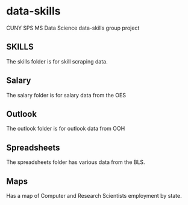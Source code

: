 # data-skills
CUNY SPS MS Data Science data-skills group project


## SKILLS

The skills folder is for skill scraping data.

## Salary

The salary folder is for salary data from the OES

## Outlook

The outlook folder is for outlook data from OOH

## Spreadsheets

The spreadsheets folder has various data from the BLS.

## Maps

Has a map of Computer and Research Scientists employment by state.
